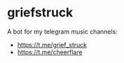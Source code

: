 # griefstruck
A bot for my telegram music channels: 
- https://t.me/grief_struck
- https://t.me/cheerflare
